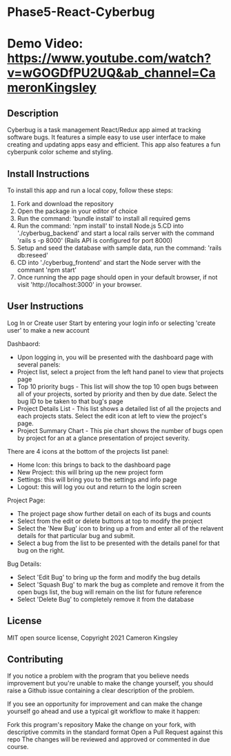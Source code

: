 # Phase5-React-Cyberbug

# Demo Video: https://www.youtube.com/watch?v=wGOGDfPU2UQ&ab_channel=CameronKingsley

## Description

Cyberbug is a task management React/Redux app aimed at tracking software bugs. It features a simple easy to use user interface to make creating and updating apps easy and efficient. This app also features a fun cyberpunk color scheme and styling.

## Install Instructions

To install this app and run a local copy, follow these steps:

1. Fork and download the repository
2. Open the package in your editor of choice
3. Run the command: 'bundle install' to install all required gems
4. Run the command: 'npm install' to install Node.js
   5.CD into './cyberbug_backend' and start a local rails server with the command 'rails s -p 8000' (Rails API is configured for port 8000)
5. Setup and seed the database with sample data, run the command: 'rails db:reseed'
6. CD into './cyberbug_frontend' and start the Node server with the commant 'npm start'
7. Once running the app page should open in your default browser, if not visit 'http://localhost:3000' in your browser.

## User Instructions

Log In or Create user
Start by entering your login info or selecting 'create user' to make a new account

Dashbaord:

- Upon logging in, you will be presented with the dashboard page with several panels:
- Project list, select a project from the left hand panel to view that projects page
- Top 10 priority bugs - This list will show the top 10 open bugs between all of your projects, sorted by priority and then by due date. Select the bug ID to be taken to that bug's page
- Project Details List - This list shows a detailed list of all the projects and each projects stats. Select the edit icon at left to view the project's page.
- Project Summary Chart - This pie chart shows the number of bugs open by project for an at a glance presentation of project severity.

There are 4 icons at the bottom of the projects list panel:

- Home Icon: this brings to back to the dashboard page
- New Project: this will bring up the new project form
- Settings: this will bring you to the settings and info page
- Logout: this will log you out and return to the login screen

Project Page:

- The project page show further detail on each of its bugs and counts
- Select from the edit or delete buttons at top to modify the project
- Select the 'New Bug' icon to bring up a from and enter all of the relavent details for that particular bug and submit.
- Select a bug from the list to be presented with the details panel for that bug on the right.

Bug Details:

- Select 'Edit Bug' to bring up the form and modify the bug details
- Select 'Squash Bug' to mark the bug as complete and remove it from the open bugs list, the bug will remain on the list for future reference
- Select 'Delete Bug' to completely remove it from the database

## License

MIT open source license, Copyright 2021 Cameron Kingsley

## Contributing

If you notice a problem with the program that you believe needs improvement but you're unable to make the change yourself, you should raise a Github issue containing a clear description of the problem.

If you see an opportunity for improvement and can make the change yourself go ahead and use a typical git workflow to make it happen:

Fork this program's repository
Make the change on your fork, with descriptive commits in the standard format
Open a Pull Request against this repo
The changes will be reviewed and approved or commented in due course.

